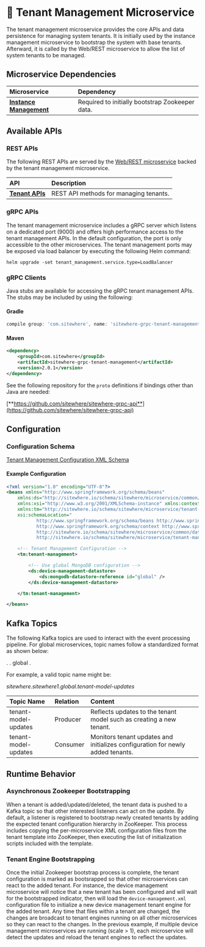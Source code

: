 # :book: Tenant Management Microservice

<Seo/>

<MicroserviceBadge text="Global Microservice" type="global"/>
The tenant management microservice provides the core APIs and data persistence for
managing system tenants. It is initially used by the instance management microservice
to bootstrap the system with base tenants. Afterward, it is called by the Web/REST
microservice to allow the list of system tenants to be managed.

## Microservice Dependencies

| Microservice                                        | Dependency                                      |
| :-------------------------------------------------- | :---------------------------------------------- |
| **[Instance Management](./instance-management.md)** | Required to initially bootstrap Zookeeper data. |

## Available APIs

### REST APIs

The following REST APIs are served by the [Web/REST microservice](web-rest.md) backed by the tenant
management microservice.

| API                                                                 | Description                            |
| :------------------------------------------------------------------ | :------------------------------------- |
| [**Tenant APIs**](http://sitewhere.io/docs/2.0.0/api2/#tag/tenants) | REST API methods for managing tenants. |

### gRPC APIs

The tenant management microservice includes a gRPC server which listens on a dedicated port
(9000) and offers high performance access to the tenant management APIs. In the default
configuration, the port is only accessible to the other microservices. The tenant management
ports may be exposed via load balancer by executing the following Helm command:

`helm upgrade -set tenant_management.service.type=LoadBalancer`

### gRPC Clients

Java stubs are available for accessing the gRPC tenant management APIs. The stubs
may be included by using the following:

#### Gradle

```groovy
compile group: 'com.sitewhere', name: 'sitewhere-grpc-tenant-management', version: '2.0.1'
```

#### Maven

```xml
<dependency>
    <groupId>com.sitewhere</groupId>
    <artifactId>sitewhere-grpc-tenant-management</artifactId>
    <version>2.0.1</version>
</dependency>
```

See the following repository for
the `proto` definitions if bindings other than Java are needed:

[**https://github.com/sitewhere/sitewhere-grpc-api**](https://github.com/sitewhere/sitewhere-grpc-api)

## Configuration

### Configuration Schema

[Tenant Management Configuration XML Schema](http://sitewhere.io/schema/sitewhere/microservice/tenant-management/current/tenant-management.xsd)

#### Example Configuration

```xml
<?xml version="1.0" encoding="UTF-8"?>
<beans xmlns="http://www.springframework.org/schema/beans"
	xmlns:ds="http://sitewhere.io/schema/sitewhere/microservice/common/datastore"
	xmlns:xsi="http://www.w3.org/2001/XMLSchema-instance" xmlns:context="http://www.springframework.org/schema/context"
	xmlns:tm="http://sitewhere.io/schema/sitewhere/microservice/tenant-management"
	xsi:schemaLocation="
           http://www.springframework.org/schema/beans http://www.springframework.org/schema/beans/spring-beans-3.1.xsd
           http://www.springframework.org/schema/context http://www.springframework.org/schema/context/spring-context-3.1.xsd
           http://sitewhere.io/schema/sitewhere/microservice/common/datastore http://sitewhere.io/schema/sitewhere/microservice/common/current/datastore-common.xsd
           http://sitewhere.io/schema/sitewhere/microservice/tenant-management http://sitewhere.io/schema/sitewhere/microservice/tenant-management/current/tenant-management.xsd">

	<!-- Tenant Management Configuration -->
	<tm:tenant-management>

		<!-- Use global MongoDB configuration -->
		<ds:device-management-datastore>
			<ds:mongodb-datastore-reference id="global" />
		</ds:device-management-datastore>

	</tm:tenant-management>

</beans>
```

## Kafka Topics

The following Kafka topics are used to interact with the event processing pipeline.
For global microservices, topic names follow a standardized format as shown below:

<MicroserviceBadge text="Product Id" type="global"/>. <MicroserviceBadge text="Instance Id" type="global"/>. global . <MicroserviceBadge text="Topic Name" type="global"/>

For example, a valid topic name might be:

_sitewhere.sitewhere1.global.tenant-model-updates_

| Topic Name           | Relation | Content                                                                        |
| :------------------- | :------- | :----------------------------------------------------------------------------- |
| tenant-model-updates | Producer | Reflects updates to the tenant model such as creating a new tenant.            |
| tenant-model-updates | Consumer | Monitors tenant updates and initializes configuration for newly added tenants. |

## Runtime Behavior

### Asynchronous Zookeeper Bootstrapping

When a tenant is added/updated/deleted, the tenant data is pushed to a Kafka topic
so that other interested listeners can act on the update. By default, a listener is
registered to bootstrap newly created tenants by adding the expected tenant configuration
hierarchy in ZooKeeper. This process includes copying the per-microservice XML configuration
files from the tenant template into ZooKeeper, then executing the list of initialization
scripts included with the template.

### Tenant Engine Bootstrapping

Once the initial Zookeeper bootstrap process is complete, the tenant configuration
is marked as bootsrapped so that other microservices can react to the added tenant. For
instance, the device management microservice will notice that a new tenant has been configured
and will wait for the bootstrapped indicator, then will load the `device-management.xml`
configuration file to initialize a new device management tenant engine for the added tenant.
Any time that files within a tenant are changed, the changes are broadcast to tenant engines
running on all other microservices so they can react to the changes. In the previous example,
if multiple device management microservices are running (scale > 1), each microservice will
detect the updates and reload the tenant engines to reflect the updates.
